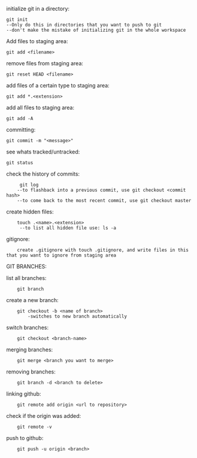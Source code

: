 initialize git in a directory:

    git init
    --Only do this in directories that you want to push to git
    --don't make the mistake of initializing git in the whole workspace

Add files to staging area:

    git add <filename>

remove files from staging area:

    git reset HEAD <filename>
    
add files of a certain type to staging area:

    git add *.<extension>

add all files to staging area:

    git add -A

committing:

    git commit -m "<message>"
    
see whats tracked/untracked:

    git status

check the history of commits:

         git log
        --to flashback into a previous commit, use git checkout <commit hash>
        --to come back to the most recent commit, use git checkout master

create hidden files:

        touch .<name>.<extension>
         --to list all hidden file use: ls -a
    
gitignore:

        create .gitignore with touch .gitignore, and write files in this that you want to ignore from staging area
    
GIT BRANCHES:

list all branches:

        git branch
    
create a new branch:

        git checkout -b <name of branch>
            -switches to new branch automatically
            
switch branches:

        git checkout <branch-name>
        
merging branches:

        git merge <branch you want to merge>
        
removing branches:

        git branch -d <branch to delete>
        
linking github:

        git remote add origin <url to repository>
    
check if the origin was added:

        git remote -v
        
push to github:

        git push -u origin <branch>
        
        
        